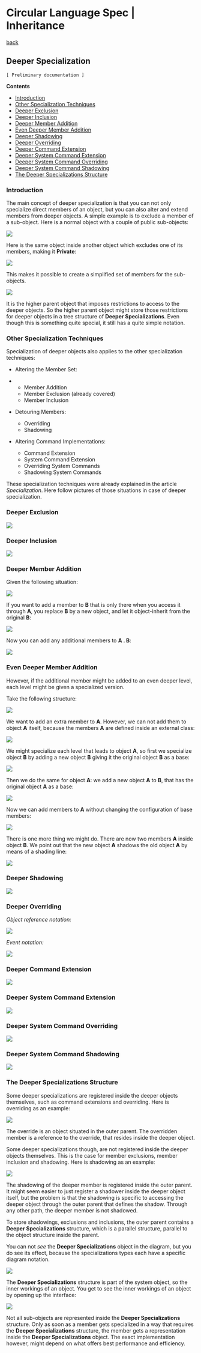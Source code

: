 ﻿Circular Language Spec | Inheritance
====================================

[back](./)

Deeper Specialization
---------------------

`[ Preliminary documentation ]`

__Contents__

- [Introduction](#introduction)
- [Other Specialization Techniques](#other-specialization-techniques)
- [Deeper Exclusion](#deeper-exclusion)
- [Deeper Inclusion](#deeper-inclusion)
- [Deeper Member Addition](#deeper-member-addition)
- [Even Deeper Member Addition](#even-deeper-member-addition)
- [Deeper Shadowing](#deeper-shadowing)
- [Deeper Overriding](#deeper-overriding)
- [Deeper Command Extension](#deeper-command-extension)
- [Deeper System Command Extension](#deeper-system-command-extension)
- [Deeper System Command Overriding](#deeper-system-command-overriding)
- [Deeper System Command Shadowing](#deeper-system-command-shadowing)
- [The Deeper Specializations Structure](#the-deeper-specializations-structure)

### Introduction

The main concept of deeper specialization is that you can not only specialize direct members of an object, but you can also alter and extend members from deeper objects. A simple example is to exclude a member of a sub-object. Here is a normal object with a couple of public sub-objects:

![](images/4.%20Deeper%20Specialization.001.png)

Here is the same object inside another object which excludes one of its members, making it __Private__:

![](images/4.%20Deeper%20Specialization.002.png)

This makes it possible to create a simplified set of members for the sub-objects.

![](images/4.%20Deeper%20Specialization.003.png)

It is the higher parent object that imposes restrictions to access to the deeper objects. So the higher parent object might store those restrictions for deeper objects in a tree structure of __Deeper Specializations__. Even though this is something quite special, it still has a quite simple notation.

### Other Specialization Techniques

Specialization of deeper objects also applies to the other specialization techniques:

- Altering the Member Set:
- 
    - Member Addition
    - Member Exclusion (already covered)
    - Member Inclusion
  
- Detouring Members:

    - Overriding
    - Shadowing

- Altering Command Implementations:

    - Command Extension
    - System Command Extension
    - Overriding System Commands
    - Shadowing System Commands

These specialization techniques were already explained in the article *Specialization*. Here follow pictures of those situations in case of deeper specialization.

### Deeper Exclusion

![](images/4.%20Deeper%20Specialization.004.png)

### Deeper Inclusion

![](images/4.%20Deeper%20Specialization.005.png)

### Deeper Member Addition

Given the following situation:

![](images/4.%20Deeper%20Specialization.006.png)

If you want to add a member to __B__ that is only there when you access it through __A__, you replace __B__ by a new object, and let it object-inherit from the original __B__:

![](images/4.%20Deeper%20Specialization.007.png)

Now you can add any additional members to __A . B__:

![](images/4.%20Deeper%20Specialization.008.png)

### Even Deeper Member Addition

However, if the additional member might be added to an even deeper level, each level might be given a specialized version.

Take the following structure:

![](images/4.%20Deeper%20Specialization.009.png)

We want to add an extra member to __A__. However, we can not add them to object __A__ itself, because the members __A__ are defined inside an external class:

![](images/4.%20Deeper%20Specialization.010.png)

We might specialize each level that leads to object __A__, so first we specialize object __B__ by adding a new object __B__ giving it the original object __B__ as a base:

![](images/4.%20Deeper%20Specialization.011.png)

Then we do the same for object __A__: we add a new object __A__ to __B__, that has the original object __A__ as a base:

![](images/4.%20Deeper%20Specialization.012.png)

Now we can add members to __A__ without changing the configuration of base members:

![](images/4.%20Deeper%20Specialization.013.png)

There is one more thing we might do. There are now two members __A__ inside object __B__. We point out that the new object __A__ shadows the old object __A__ by means of a shading line:

![](images/4.%20Deeper%20Specialization.014.png)

### Deeper Shadowing

![](images/4.%20Deeper%20Specialization.015.png)

### Deeper Overriding

*Object reference notation:*

![](images/4.%20Deeper%20Specialization.016.png)

*Event notation:*

![](images/4.%20Deeper%20Specialization.017.png)

### Deeper Command Extension

![](images/4.%20Deeper%20Specialization.018.png)

### Deeper System Command Extension

![](images/4.%20Deeper%20Specialization.019.png)

### Deeper System Command Overriding

![](images/4.%20Deeper%20Specialization.020.png)

### Deeper System Command Shadowing

![](images/4.%20Deeper%20Specialization.021.png)

### The Deeper Specializations Structure

Some deeper specializations are registered inside the deeper objects themselves, such as command extensions and overriding. Here is overriding as an example:

![](images/4.%20Deeper%20Specialization.016.png)

The override is an object situated in the outer parent. The overridden member is a reference to the override, that resides inside the deeper object.

Some deeper specializations though, are not registered inside the deeper objects themselves. This is the case for member exclusions, member inclusion and shadowing. Here is shadowing as an example:

![](images/4.%20Deeper%20Specialization.015.png)

The shadowing of the deeper member is registered inside the outer parent. It might seem easier to just register a shadower inside the deeper object itself, but the problem is that the shadowing is specific to accessing the deeper object through the outer parent that defines the shadow. Through any other path, the deeper member is not shadowed.

To store shadowings, exclusions and inclusions, the outer parent contains a __Deeper Specializations__ structure, which is a parallel structure, parallel to the object structure inside the parent.

You can not *see* the __Deeper Specializations__ object in the diagram, but you do see its effect, because the specializations types each have a specific diagram notation.

![](images/4.%20Deeper%20Specialization.015.png)

The __Deeper Specializations__ structure is part of the system object, so the inner workings of an object. You get to see the inner workings of an object by opening up the interface:

![](images/4.%20Deeper%20Specialization.022.png)

Not all sub-objects are represented inside the __Deeper Specializations__ structure. Only as soon as a member gets specialized in a way that requires the __Deeper Specializations__ structure, the member gets a representation inside the __Deeper Specializations__ object. The exact implementation however, might depend on what offers best performance and efficiency.
